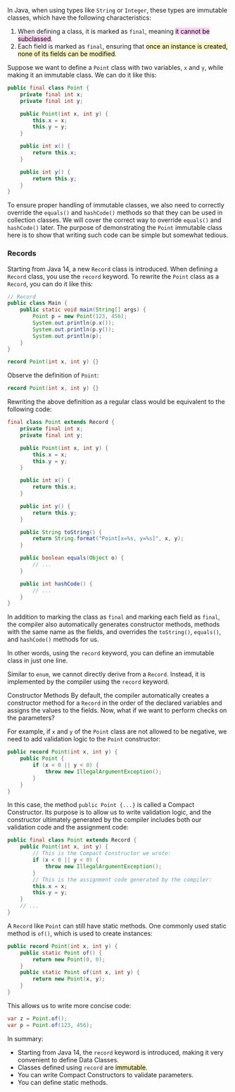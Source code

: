 In Java, when using types like `String` or `Integer`, these types are immutable classes, which have the following characteristics:

1. When defining a class, it is marked as `final`, meaning <mark style="background: #FFB8EBA6;">it cannot be subclassed</mark>.
2. Each field is marked as `final`, ensuring that <mark style="background: #FFF3A3A6;">once an instance is created, none of its fields can be modified</mark>.

Suppose we want to define a `Point` class with two variables, `x` and `y`, while making it an immutable class. We can do it like this:

```java
public final class Point {
    private final int x;
    private final int y;

    public Point(int x, int y) {
        this.x = x;
        this.y = y;
    }

    public int x() {
        return this.x;
    }

    public int y() {
        return this.y;
    }
}
```

To ensure proper handling of immutable classes, we also need to correctly override the `equals()` and `hashCode()` methods so that they can be used in collection classes. We will cover the correct way to override `equals()` and `hashCode()` later. The purpose of demonstrating the `Point` immutable class here is to show that writing such code can be simple but somewhat tedious.

### Records
Starting from Java 14, a new `Record` class is introduced. When defining a `Record` class, you use the `record` keyword. To rewrite the `Point` class as a `Record`, you can do it like this:

```java
// Record
public class Main {
    public static void main(String[] args) {
        Point p = new Point(123, 456);
        System.out.println(p.x());
        System.out.println(p.y());
        System.out.println(p);
    }
}

record Point(int x, int y) {}
```

Observe the definition of `Point`:

```java
record Point(int x, int y) {}
```

Rewriting the above definition as a regular class would be equivalent to the following code:

```java
final class Point extends Record {
    private final int x;
    private final int y;

    public Point(int x, int y) {
        this.x = x;
        this.y = y;
    }

    public int x() {
        return this.x;
    }

    public int y() {
        return this.y;
    }

    public String toString() {
        return String.format("Point[x=%s, y=%s]", x, y);
    }

    public boolean equals(Object o) {
        // ...
    }

    public int hashCode() {
        // ...
    }
}
```

In addition to marking the class as `final` and marking each field as `final`, the compiler also automatically generates constructor methods, methods with the same name as the fields, and overrides the `toString()`, `equals()`, and `hashCode()` methods for us.

In other words, using the `record` keyword, you can define an immutable class in just one line.

Similar to `enum`, we cannot directly derive from a `Record`. Instead, it is implemented by the compiler using the `record` keyword.

Constructor Methods
By default, the compiler automatically creates a constructor method for a `Record` in the order of the declared variables and assigns the values to the fields. Now, what if we want to perform checks on the parameters?

For example, if `x` and `y` of the `Point` class are not allowed to be negative, we need to add validation logic to the `Point` constructor:

```java
public record Point(int x, int y) {
    public Point {
        if (x < 0 || y < 0) {
            throw new IllegalArgumentException();
        }
    }
}
```

In this case, the method `public Point {...}` is called a Compact Constructor. Its purpose is to allow us to write validation logic, and the constructor ultimately generated by the compiler includes both our validation code and the assignment code:

```java
public final class Point extends Record {
    public Point(int x, int y) {
        // This is the Compact Constructor we wrote:
        if (x < 0 || y < 0) {
            throw new IllegalArgumentException();
        }
        // This is the assignment code generated by the compiler:
        this.x = x;
        this.y = y;
    }
    // ...
}
```

A `Record` like `Point` can still have static methods. One commonly used static method is `of()`, which is used to create instances:

```java
public record Point(int x, int y) {
    public static Point of() {
        return new Point(0, 0);
    }
    public static Point of(int x, int y) {
        return new Point(x, y);
    }
}
```

This allows us to write more concise code:

```java
var z = Point.of();
var p = Point.of(123, 456);
```

In summary:

- Starting from Java 14, the `record` keyword is introduced, making it very convenient to define Data Classes.
- Classes defined using `record` are <mark style="background: #FFF3A3A6;">immutable</mark>.
- You can write Compact Constructors to validate parameters.
- You can define static methods.